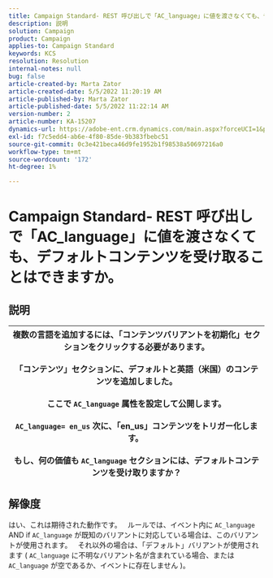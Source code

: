```yaml
---
title: Campaign Standard- REST 呼び出しで「AC_language」に値を渡さなくても、デフォルトコンテンツを受け取ることはできますか。
description: 説明
solution: Campaign
product: Campaign
applies-to: Campaign Standard
keywords: KCS
resolution: Resolution
internal-notes: null
bug: false
article-created-by: Marta Zator
article-created-date: 5/5/2022 11:20:19 AM
article-published-by: Marta Zator
article-published-date: 5/5/2022 11:22:14 AM
version-number: 2
article-number: KA-15207
dynamics-url: https://adobe-ent.crm.dynamics.com/main.aspx?forceUCI=1&pagetype=entityrecord&etn=knowledgearticle&id=64ef1f53-65cc-ec11-a7b5-6045bd00dbbc
exl-id: f7c5edd4-ab6e-4f80-85de-9b383fbebc51
source-git-commit: 0c3e421beca46d9fe1952b1f98538a50697216a0
workflow-type: tm+mt
source-wordcount: '172'
ht-degree: 1%

---
```


# Campaign Standard- REST 呼び出しで「AC_language」に値を渡さなくても、デフォルトコンテンツを受け取ることはできますか。

## 説明



| 複数の言語を追加するには、「コンテンツバリアントを初期化」セクションをクリックする必要があります。<br>   <br>  「コンテンツ」セクションに、デフォルトと英語（米国）のコンテンツを追加しました。<br>   <br>  ここで `AC_language` 属性を設定して公開します。<br><br>  `AC_language= en_us` 次に、「en_us」コンテンツをトリガー化します。 <br><br>  もし、何の価値も `AC_language` セクションには、デフォルトコンテンツを受け取りますか？ |
| --- |



## 解像度


はい、これは期待された動作です。
 
ルールでは、イベント内に `AC_language` AND if `AC_language` が既知のバリアントに対応している場合は、このバリアントが使用されます。
 
それ以外の場合は、「デフォルト」バリアントが使用されます ( `AC_language` に不明なバリアント名が含まれている場合、または `AC_language` が空であるか、イベントに存在しません )。
